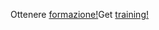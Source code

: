 <span data-ttu-id="53f61-101">Ottenere [formazione!](/learn/dynamics365/business-central?WT.mc_id=dyn365bc_landingpage-docs)</span><span class="sxs-lookup"><span data-stu-id="53f61-101">Get [training!](/learn/dynamics365/business-central?WT.mc_id=dyn365bc_landingpage-docs)</span></span>
